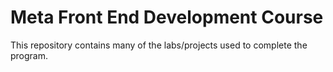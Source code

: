 # Meta Front End Development Course

This repository contains many of the labs/projects used to complete the program.
